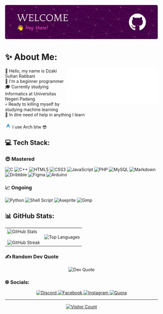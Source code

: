 <img src="files/github-header-image.png" alt="Header Image">

# ✨️ About Me:
<img align="right" src="files/8390-fubuki-shirakami-without-background.gif" alt="Fubuki Shirakami GIF">

<div align="left">
    <p>
        👋️ Hello, my name is Dzaki Sultan Rabbani<br>
        🌱️ I'm a beginner programmer<br>
        🎓️ Currently studying Informatics at Universitas Negeri Padang<br>
        💀 Ready to killing myself by studying machine learning<br>
        🤯 In dire need of help in anything I learn<br><br>
        <img src="files/Arch-btw.png" alt="Archlinux Icon" width="20" height="20"> I use Arch btw 😎
    </p>
</div>

## 💻 Tech Stack:
### 😎️ Mastered
![C](https://img.shields.io/badge/c-%2300599C.svg?style=for-the-badge&logo=c&logoColor=white) 
![C++](https://img.shields.io/badge/c++-%2300599C.svg?style=for-the-badge&logo=c%2B%2B&logoColor=white) 
![HTML5](https://img.shields.io/badge/html5-%23E34F26.svg?style=for-the-badge&logo=html5&logoColor=white) 
![CSS3](https://img.shields.io/badge/css3-%231572B6.svg?style=for-the-badge&logo=css3&logoColor=white) 
![JavaScript](https://img.shields.io/badge/javascript-%23323330.svg?style=for-the-badge&logo=javascript&logoColor=%23F7DF1E) 
![PHP](https://img.shields.io/badge/php-%23777BB4.svg?style=for-the-badge&logo=php&logoColor=white) 
![MySQL](https://img.shields.io/badge/mysql-4479A1.svg?style=for-the-badge&logo=mysql&logoColor=white) 
![Markdown](https://img.shields.io/badge/markdown-%23000000.svg?style=for-the-badge&logo=markdown&logoColor=white) 
![Dribbble](https://img.shields.io/badge/Dribbble-EA4C89?style=for-the-badge&logo=dribbble&logoColor=white) 
![Figma](https://img.shields.io/badge/figma-%23F24E1E.svg?style=for-the-badge&logo=figma&logoColor=white) 
![Arduino](https://img.shields.io/badge/-Arduino-00979D?style=for-the-badge&logo=Arduino&logoColor=white)

### 📈️ Ongoing
![Python](https://img.shields.io/badge/python-3670A0?style=for-the-badge&logo=python&logoColor=ffdd54) 
![Shell Script](https://img.shields.io/badge/shell_script-%23121011.svg?style=for-the-badge&logo=gnu-bash&logoColor=white) 
![Aseprite](https://img.shields.io/badge/Aseprite-FFFFFF?style=for-the-badge&logo=Aseprite&logoColor=#7D929E) 
![Gimp](https://img.shields.io/badge/Gimp-657D8B?style=for-the-badge&logo=gimp&logoColor=FFFFFF)

## 📊 GitHub Stats:
<table align="center">
    <tr>
        <td>
            <img width="500" align="center" src="https://github-readme-stats.vercel.app/api?username=Nyot-Nyot&theme=jolly&hide_border=false&include_all_commits=false&count_private=true" alt="GitHub Stats">
            <br><br>
            <img align="center" src="https://github-readme-streak-stats.herokuapp.com/?user=Nyot-Nyot&theme=jolly&hide_border=false" alt="GitHub Streak">
        </td>
        <td>
            <img width="500" align="center" src="https://github-readme-stats.vercel.app/api/top-langs/?username=Nyot-Nyot&theme=jolly&hide_border=false&include_all_commits=false&count_private=true&layout=compact" alt="Top Languages">
        </td>
    </tr>
</table>

### ✍️ Random Dev Quote
<div align="center">
    <img align="center" src="https://quotes-github-readme.vercel.app/api?type=horizontal&theme=radical" alt="Dev Quote">
</div>

### 🌐 Socials:
<div align="center">
    <a href="https://discordapp.com/users/823916335314632805" target="_blank">
        <img src="https://img.shields.io/badge/Discord-%237289DA.svg?logo=discord&logoColor=white" alt="Discord">
    </a>
    <a href="https://web.facebook.com/dzaki.sultan.5" target="_blank">
        <img src="https://img.shields.io/badge/Facebook-%231877F2.svg?logo=Facebook&logoColor=white" alt="Facebook">
    </a>
    <a href="https://www.instagram.com/dzakisultanr/" target="_blank">
        <img src="https://img.shields.io/badge/Instagram-%23E4405F.svg?logo=Instagram&logoColor=white" alt="Instagram">
    </a>
    <a href="https://id.quora.com/profile/Dzaki-Sultan-Rabbani" target="_blank">
        <img src="https://img.shields.io/badge/Quora-%23B92B27.svg?logo=Quora&logoColor=white" alt="Quora">
    </a>
</div>

---
<div align="center">
    <a href="https://visitcount.itsvg.in">
        <img src="https://visitcount.itsvg.in/api?id=Nyot-Nyot&icon=5&color=11" alt="Visitor Count">
    </a>
</div>

<!-- Proudly created with GPRM ( https://gprm.itsvg.in ) -->
